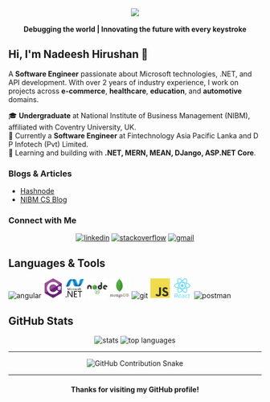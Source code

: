 <div align="center">
  <img height="150" src="https://camo.githubusercontent.com/62da68eb62b1e5f175f7d1f0191dd89a653d7908feb22d37d4a0ab07365d6791/68747470733a2f2f6d656469612e67697068792e636f6d2f6d656469612f4d3967624264396e6244724f5475314d71782f67697068792e676966" />
  <p align="center"><strong>Debugging the world | Innovating the future with every keystroke</strong></p>
</div>

## Hi, I'm Nadeesh Hirushan 👋
A **Software Engineer** passionate about Microsoft technologies, .NET, and API development. With over 2 years of industry experience, I work on projects across **e-commerce**, **healthcare**, **education**, and **automotive** domains. 

🎓 **Undergraduate** at National Institute of Business Management (NIBM), affiliated with Coventry University, UK.  
💼 Currently a **Software Engineer** at Fintechnology Asia Pacific Lanka and D P Infotech (Pvt) Limited.  
🌱 Learning and building with **.NET, MERN, MEAN, DJango, ASP.NET Core**.

### Blogs & Articles
- [Hashnode](https://hirushan.hashnode.dev/)
- [NIBM CS Blog](https://blog.nibmcs.org/)

### Connect with Me
<div align="center">
<a href="https://www.linkedin.com/in/nadeeshhirushan/" target="_blank"><img src="https://raw.githubusercontent.com/maurodesouza/profile-readme-generator/master/src/assets/icons/social/linkedin/default.svg" width="30" alt="linkedin" /></a>
<a href="https://stackoverflow.com/users/17420509/nadeesh-hirushan" target="_blank"><img src="https://raw.githubusercontent.com/maurodesouza/profile-readme-generator/master/src/assets/icons/social/stackoverflow/default.svg" width="30" alt="stackoverflow" /></a>
<a href="mailto:nadeeshhirushan@gmail.com"><img src="https://raw.githubusercontent.com/maurodesouza/profile-readme-generator/master/src/assets/icons/social/gmail/default.svg" width="30" alt="gmail" /></a>
</div>

## Languages & Tools
<p align="left">
  <img src="https://angular.io/assets/images/logos/angular/angular.svg" alt="angular" width="40" height="40"/>
  <img src="https://raw.githubusercontent.com/devicons/devicon/master/icons/csharp/csharp-original.svg" alt="csharp" width="40" height="40"/>
  <img src="https://raw.githubusercontent.com/devicons/devicon/master/icons/dot-net/dot-net-original-wordmark.svg" alt="dotnet" width="40" height="40"/>
  <img src="https://raw.githubusercontent.com/devicons/devicon/master/icons/nodejs/nodejs-original-wordmark.svg" alt="nodejs" width="40" height="40"/>
  <img src="https://raw.githubusercontent.com/devicons/devicon/master/icons/mongodb/mongodb-original-wordmark.svg" alt="mongodb" width="40" height="40"/>
  <img src="https://www.vectorlogo.zone/logos/git-scm/git-scm-icon.svg" alt="git" width="40" height="40"/>
  <img src="https://raw.githubusercontent.com/devicons/devicon/master/icons/javascript/javascript-original.svg" alt="javascript" width="40" height="40"/>
  <img src="https://raw.githubusercontent.com/devicons/devicon/master/icons/react/react-original-wordmark.svg" alt="react" width="40" height="40"/>
  <img src="https://www.vectorlogo.zone/logos/getpostman/getpostman-icon.svg" alt="postman" width="40" height="40"/>
</p>

## GitHub Stats
<div align="center">
  <img src="https://github-readme-stats.vercel.app/api?username=Hirushan-N&show_icons=true&theme=radical&hide_border=true" height="150" alt="stats" />
  <img src="https://github-readme-stats.vercel.app/api/top-langs/?username=Hirushan-N&layout=compact&theme=radical&hide_border=true" height="150" alt="top languages" />
</div>

---

<div align="center">
  <img src="https://github.com/Hirushan-N/Hirushan-N/blob/main/dist/github-contribution-grid-snake.svg" alt="GitHub Contribution Snake" />
</div>

---

<div align="center">
<h4>Thanks for visiting my GitHub profile!</h4>
</div>

